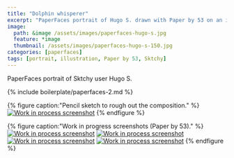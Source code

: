 ```yaml
---
title: "Dolphin whisperer"
excerpt: "PaperFaces portrait of Hugo S. drawn with Paper by 53 on an iPad."
image: 
  path: &image /assets/images/paperfaces-hugo-s.jpg 
  feature: *image
  thumbnail: /assets/images/paperfaces-hugo-s-150.jpg
categories: [paperfaces]
tags: [portrait, illustration, Paper by 53, Sktchy]
---
```


PaperFaces portrait of Sktchy user Hugo S.

{% include boilerplate/paperfaces-2.md %}

{% figure caption:"Pencil sketch to rough out the composition." %}
[![Work in process screenshot](/assets/images/paperfaces-hugo-s-process-1-750.jpg)](/assets/images/paperfaces-hugo-s-process-1-lg.jpg)
{% endfigure %}

{% figure caption:"Work in progress screenshots (Paper by 53)." %}
[![Work in process screenshot](/assets/images/paperfaces-hugo-s-process-2-600.jpg)](/assets/images/paperfaces-hugo-s-process-2-lg.jpg)
[![Work in process screenshot](/assets/images/paperfaces-hugo-s-process-3-600.jpg)](/assets/images/paperfaces-hugo-s-process-3-lg.jpg)
[![Work in process screenshot](/assets/images/paperfaces-hugo-s-process-4-600.jpg)](/assets/images/paperfaces-hugo-s-process-4-lg.jpg)
[![Work in process screenshot](/assets/images/paperfaces-hugo-s-process-5-600.jpg)](/assets/images/paperfaces-hugo-s-process-5-lg.jpg)
{% endfigure %}
